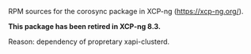 RPM sources for the corosync package in XCP-ng (https://xcp-ng.org/).

**This package has been retired in XCP-ng 8.3.**

Reason: dependency of propretary xapi-clusterd.
